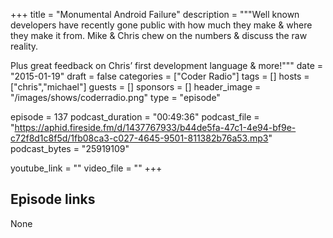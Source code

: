 +++
title = "Monumental Android Failure"
description = """Well known developers have recently gone public with how much they make & where they make it from. Mike & Chris chew on the numbers & discuss the raw reality.

Plus great feedback on Chris’ first development language & more!"""
date = "2015-01-19"
draft = false
categories = ["Coder Radio"]
tags = []
hosts = ["chris","michael"]
guests = []
sponsors = []
header_image = "/images/shows/coderradio.png"
type = "episode"

episode = 137
podcast_duration = "00:49:36"
podcast_file = "https://aphid.fireside.fm/d/1437767933/b44de5fa-47c1-4e94-bf9e-c72f8d1c8f5d/1fb08ca3-c027-4645-9501-811382b76a53.mp3"
podcast_bytes = "25919109"

youtube_link = ""
video_file = ""
+++

## Episode links

None

